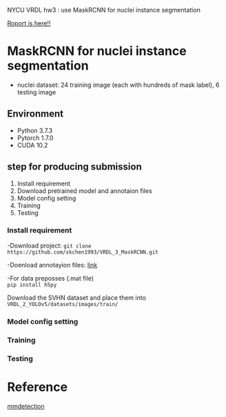 NYCU VRDL hw3 : use MaskRCNN for nuclei instance segmentation

[Roport is here!!](https://drive.google.com/file/d/1twQbimZkz0-bdYcr5HEDyhw3WVxKiarY/view?usp=sharing)

# MaskRCNN for nuclei instance segmentation
- nuclei dataset: 24 training image (each with hundreds of mask label), 6 testing image 

## Environment
- Python 3.7.3
- Pytorch 1.7.0
- CUDA 10.2  

## step for producing submission
1. Install requirement
2. Download pretrained model and annotaion files
3. Model config setting
4. Training
5. Testing


### Install requirement
-Download project:
 `git clone https://github.com/skchen1993/VRDL_3_MaskRCNN.git`  
 
-Doenload annotayion files:
[link]()

   
 
   
     
-For data preposses (.mat file)  
 `pip install h5py`  
 
   
Download the SVHN dataset and place them into `VRDL_2_YOLOv5/datasets/images/train/`

###  Model config setting


### Training


### Testing


# Reference
[mmdetection](https://github.com/open-mmlab/mmdetection)  
